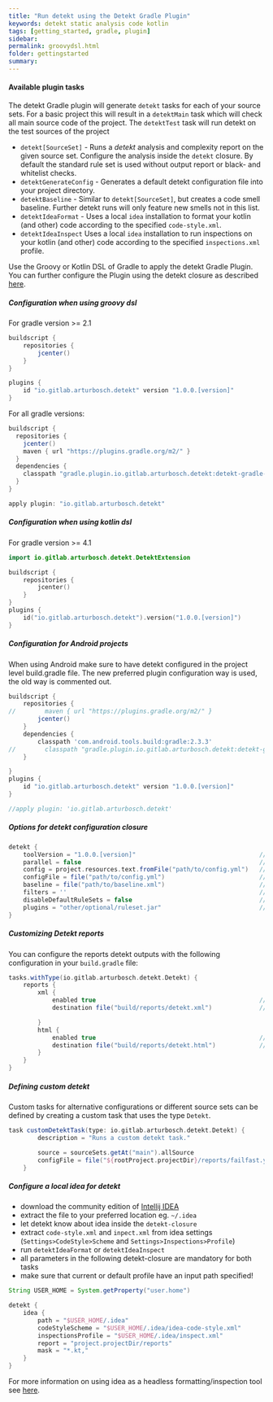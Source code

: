 ```yaml
---
title: "Run detekt using the Detekt Gradle Plugin"
keywords: detekt static analysis code kotlin
tags: [getting_started, gradle, plugin]
sidebar: 
permalink: groovydsl.html
folder: gettingstarted
summary:
---
```


#### <a name="tasks">Available plugin tasks</a>

The detekt Gradle plugin will generate `detekt` tasks for each of your source sets. For a basic project this will result
in a `detektMain` task which will check all main source code of the project. The `detektTest` task will run detekt on
the test sources of the project

- `detekt[SourceSet]` - Runs a _detekt_ analysis and complexity report on the given source set. Configure the analysis inside the `detekt` closure. By default the standard rule set is used without output report or black- and whitelist checks.
- `detektGenerateConfig` - Generates a default detekt configuration file into your project directory.
- `detektBaseline` - Similar to `detekt[SourceSet]`, but creates a code smell baseline. Further detekt runs will only feature new smells not in this list.
- `detektIdeaFormat` - Uses a local `idea` installation to format your kotlin (and other) code according to the specified `code-style.xml`.
- `detektIdeaInspect` Uses a local `idea` installation to run inspections on your kotlin (and other) code according to the specified `inspections.xml` profile.

Use the Groovy or Kotlin DSL of Gradle to apply the detekt Gradle Plugin. You can further configure the Plugin
using the detekt closure as described [here](#closure).

##### <a name="gradlegroovy">Configuration when using groovy dsl</a>
For gradle version >= 2.1

```groovy
buildscript {
    repositories {
        jcenter()
    }
}

plugins {
    id "io.gitlab.arturbosch.detekt" version "1.0.0.[version]"
}
```

For all gradle versions:

```groovy
buildscript {
  repositories {
    jcenter()
    maven { url "https://plugins.gradle.org/m2/" }
  }
  dependencies {
    classpath "gradle.plugin.io.gitlab.arturbosch.detekt:detekt-gradle-plugin:1.0.0.[version]"
  }
}

apply plugin: "io.gitlab.arturbosch.detekt"
```

##### <a name="gradlekotlin">Configuration when using kotlin dsl</a>
For gradle version >= 4.1

```kotlin
import io.gitlab.arturbosch.detekt.DetektExtension

buildscript {
    repositories {
        jcenter()
    }
}
plugins {
    id("io.gitlab.arturbosch.detekt").version("1.0.0.[version]")
}
```

##### <a name="gradleandroid">Configuration for Android projects</a>

When using Android make sure to have detekt configured in the project level build.gradle file.
The new preferred plugin configuration way is used, the old way is commented out.

```groovy
buildscript {
    repositories {
//        maven { url "https://plugins.gradle.org/m2/" }
        jcenter()
    }
    dependencies {
        classpath 'com.android.tools.build:gradle:2.3.3'
//        classpath "gradle.plugin.io.gitlab.arturbosch.detekt:detekt-gradle-plugin:1.0.0.[version]"
    }

}
plugins {
    id "io.gitlab.arturbosch.detekt" version "1.0.0.[version]"
}

//apply plugin: 'io.gitlab.arturbosch.detekt'
```


##### <a name="closure">Options for detekt configuration closure</a>

```groovy
detekt {
    toolVersion = "1.0.0.[version]"                                  // When unspecified the latest detekt version found, will be used. Override to stay on the same version.
    parallel = false                                                 // Runs detekt in parallel. Can lead to speedups in larger projects. `false` by default.
    config = project.resources.text.fromFile("path/to/config.yml")   // Define the detekt configuration you want to use.
    configFile = file("path/to/config.yml")                          // Define the detekt configuration you want to use.
    baseline = file("path/to/baseline.xml")                          // Specifying a baseline file will ignore all findings that are saved in the baseline file.
    filters = ''                                                     // Regular expression of paths that should be excluded.
    disableDefaultRuleSets = false                                   // Disables all default detekt rulesets and will only run detekt with custom rules defined in `plugins`.
    plugins = "other/optional/ruleset.jar"                           // Jar file containing custom detekt rules.
}
```

##### <a name="gradlepluginreports">Customizing Detekt reports</a>

You can configure the reports detekt outputs with the following configuration in your `build.gradle` file:

```groovy
tasks.withType(io.gitlab.arturbosch.detekt.Detekt) {
    reports {
        xml {
            enabled true                                             // Enable/Disable XML report
            destination file("build/reports/detekt.xml")             // Path where XML report will be stored

        }
        html {
            enabled true                                             // Enable/Disable HTML report
            destination file("build/reports/detekt.html")            // Path where HTML report will be stored
        }
    }
}
```

##### <a name="customdetekttask">Defining custom detekt</a>

Custom tasks for alternative configurations or different source sets can be defined by creating a custom task that
uses the type `Detekt`.

```groovy
task customDetektTask(type: io.gitlab.arturbosch.detekt.Detekt) {
		description = "Runs a custom detekt task."

		source = sourceSets.getAt("main").allSource                              // Define the source set this task should run for
		configFile = file("${rootProject.projectDir}/reports/failfast.yml")      // Define the configuration file that should be used
	}
```


##### <a name="idea">Configure a local idea for detekt</a>

- download the community edition of [Intellij IDEA](https://www.jetbrains.com/idea/download/)
- extract the file to your preferred location eg. `~/.idea`
- let detekt know about idea inside the `detekt-closure`
- extract `code-style.xml` and `inpect.xml` from idea settings (`Settings>CodeStyle>Scheme` and `Settings>Inspections>Profile`)
- run `detektIdeaFormat` or `detektIdeaInspect`
- all parameters in the following detekt-closure are mandatory for both tasks
- make sure that current or default profile have an input path specified!

```groovy
String USER_HOME = System.getProperty("user.home")

detekt {
    idea {
        path = "$USER_HOME/.idea"
        codeStyleScheme = "$USER_HOME/.idea/idea-code-style.xml"
        inspectionsProfile = "$USER_HOME/.idea/inspect.xml"
        report = "project.projectDir/reports"
        mask = "*.kt,"
    }
}
```

For more information on using idea as a headless formatting/inspection tool see [here](https://www.jetbrains.com/help/idea/working-with-intellij-idea-features-from-command-line.html).
